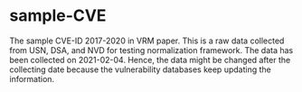 # sample-CVE
The sample CVE-ID 2017-2020 in VRM paper.
This is a raw data collected from USN, DSA, and NVD for testing normalization framework. The data has been collected on 2021-02-04. Hence, the data might be changed after the collecting date because the vulnerability databases keep updating the information.
